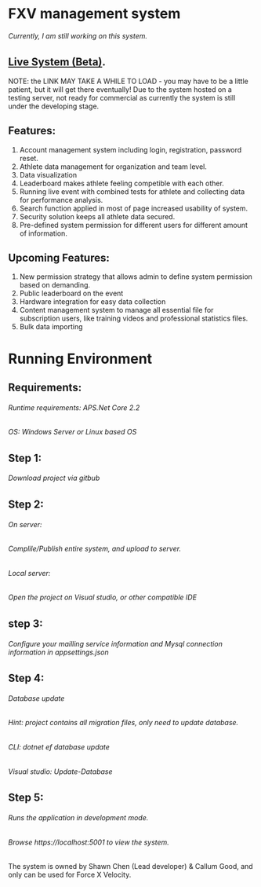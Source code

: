 # FXV management system

###### Currently, I am still working on this system.

## [Live System (Beta)](https://www.fxv.co.nz/).

NOTE: the LINK MAY TAKE A WHILE TO LOAD - you may have to be a little patient, but it will get there eventually!
Due to the system hosted on a testing server, not ready for commercial as currently the system is still under the developing stage.

## Features:
1. Account management system including login, registration, password reset.
2. Athlete data management for organization and team level.
3. Data visualization
4. Leaderboard makes athlete feeling competible with each other.
5. Running live event with combined tests for athlete and collecting data for performance analysis.
6. Search function applied in most of page increased usability of system.
7. Security solution keeps all athlete data secured.
8. Pre-defined system permission for different users for different amount of information.

## Upcoming Features:
1. New permission strategy that allows admin to define system permission based on demanding.
2. Public leaderboard on the event
3. Hardware integration for easy data collection
4. Content management system to manage all essential file for subscription users, like training videos and professional statistics files.
5. Bulk data importing

# Running Environment

## Requirements:

###### Runtime requirements: APS.Net Core 2.2
###### OS: Windows Server or Linux based OS

## Step 1:

###### Download project via gitbub

## Step 2:

###### On server:
###### Complile/Publish entire system, and upload to server.
###### Local server:
###### Open the project on Visual studio, or other compatible IDE

## step 3:

###### Configure your mailling service information and Mysql connection information in appsettings.json

## Step 4:

###### Database update
###### Hint: project contains all migration files, only need to update database.
###### CLI: dotnet ef database update
###### Visual studio: Update-Database

## Step 5:

###### Runs the application in development mode.
###### Browse https://localhost:5001 to view the system.

##
The system is owned by Shawn Chen (Lead developer) & Callum Good, and only can be used for Force X Velocity.
